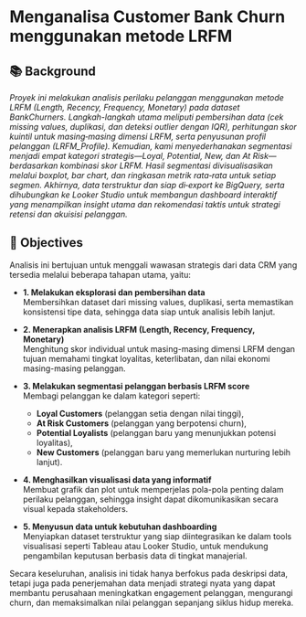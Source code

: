 # **Menganalisa Customer Bank Churn menggunakan metode LRFM**

## 📚 Background
*Proyek ini melakukan analisis perilaku pelanggan menggunakan metode LRFM (Length, Recency, Frequency, Monetary) pada dataset BankChurners. Langkah-langkah utama meliputi pembersihan data (cek missing values, duplikasi, dan deteksi outlier dengan IQR), perhitungan skor kuintil untuk masing‑masing dimensi LRFM, serta penyusunan profil pelanggan (LRFM_Profile). Kemudian, kami menyederhanakan segmentasi menjadi empat kategori strategis—Loyal, Potential, New, dan At Risk—berdasarkan kombinasi skor LRFM. Hasil segmentasi divisualisasikan melalui boxplot, bar chart, dan ringkasan metrik rata‑rata untuk setiap segmen. Akhirnya, data terstruktur dan siap di‑export ke BigQuery, serta dihubungkan ke Looker Studio untuk membangun dashboard interaktif yang menampilkan insight utama dan rekomendasi taktis untuk strategi retensi dan akuisisi pelanggan.*

## 🎯 Objectives

Analisis ini bertujuan untuk menggali wawasan strategis dari data CRM yang tersedia melalui beberapa tahapan utama, yaitu:

- **1. Melakukan eksplorasi dan pembersihan data**  
  Membersihkan dataset dari missing values, duplikasi, serta memastikan konsistensi tipe data, sehingga data siap untuk analisis lebih lanjut.

- **2. Menerapkan analisis LRFM (Length, Recency, Frequency, Monetary)**  
  Menghitung skor individual untuk masing-masing dimensi LRFM dengan tujuan memahami tingkat loyalitas, keterlibatan, dan nilai ekonomi masing-masing pelanggan.

- **3. Melakukan segmentasi pelanggan berbasis LRFM score**  
  Membagi pelanggan ke dalam kategori seperti:
  - **Loyal Customers** (pelanggan setia dengan nilai tinggi),
  - **At Risk Customers** (pelanggan yang berpotensi churn),
  - **Potential Loyalists** (pelanggan baru yang menunjukkan potensi loyalitas),
  - **New Customers** (pelanggan baru yang memerlukan nurturing lebih lanjut).

- **4. Menghasilkan visualisasi data yang informatif**  
  Membuat grafik dan plot untuk memperjelas pola-pola penting dalam perilaku pelanggan, sehingga insight dapat dikomunikasikan secara visual kepada stakeholders.

- **5. Menyusun data untuk kebutuhan dashboarding**  
  Menyiapkan dataset terstruktur yang siap diintegrasikan ke dalam tools visualisasi seperti Tableau atau Looker Studio, untuk mendukung pengambilan keputusan berbasis data di tingkat manajerial.

Secara keseluruhan, analisis ini tidak hanya berfokus pada deskripsi data, tetapi juga pada penerjemahan data menjadi strategi nyata yang dapat membantu perusahaan meningkatkan engagement pelanggan, mengurangi churn, dan memaksimalkan nilai pelanggan sepanjang siklus hidup mereka.
